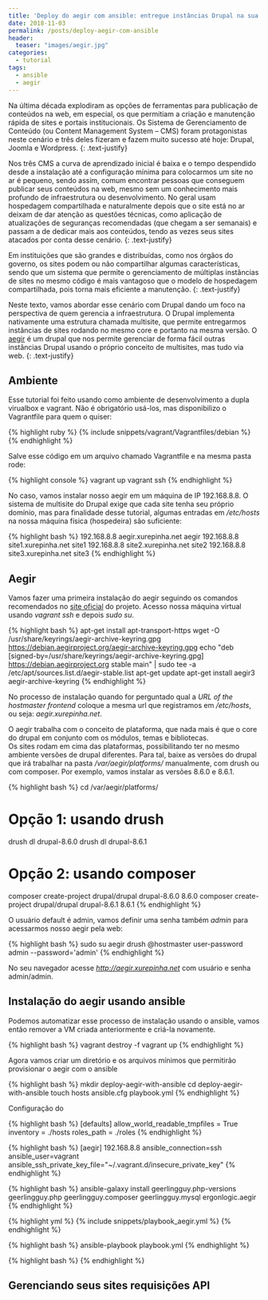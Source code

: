 ```yaml
---
title: 'Deploy do aegir com ansible: entregue instâncias Drupal na sua instituição'
date: 2018-11-03
permalink: /posts/deploy-aegir-com-ansible
header:
  teaser: "images/aegir.jpg"
categories: 
  - tutorial
tags:
  - ansible
  - aegir
---
```


Na última década explodiram as opções de ferramentas para publicação de conteúdos na web,
em especial, os que permitiam a criação e manutenção rápida de sites e portais institucionais.
Os Sistema de Gerenciamento de Conteúdo (ou Content Management System – CMS) foram protagonistas
neste cenário e três deles fizeram e fazem muito sucesso até hoje: Drupal, Joomla e Wordpress.
{: .text-justify}

Nos três CMS a curva de aprendizado inicial é baixa e o tempo despendido desde a instalação
até a configuração mínima para colocarmos um site no ar é pequeno, sendo assim, comum
encontrar pessoas que conseguem publicar seus conteúdos na web, mesmo sem um conhecimento
mais profundo de infraestrutura ou desenvolvimento.
No geral usam hospedagem compartilhada e naturalmente depois que o site está no ar deixam de 
dar atenção as questões técnicas, como aplicação de atualizações de seguranças recomendadas
(que chegam a ser semanais) e passam a de dedicar mais aos conteúdos,  tendo as vezes
seus sites atacados por conta desse cenário.
{: .text-justify}

Em instituições que são grandes e distribuídas, como nos órgãos do governo, os sites podem ou
não compartilhar algumas características, sendo que um sistema que permite o gerenciamento
de múltiplas instâncias de sites no mesmo código é mais vantagoso que o modelo de hospedagem
compartilhada, pois torna mais eficiente a manutenção.
{: .text-justify}

Neste texto, vamos abordar esse cenário com Drupal dando um foco na perspectiva de quem
gerencia a infraestrutura. O Drupal implementa nativamente uma estrutura chamada multisite,
que permite entregarmos instâncias de sites rodando no mesmo core e portanto na mesma versão.
O [aegir](https://www.aegirproject.org/) é um drupal que nos permite gerenciar de forma fácil 
outras instâncias Drupal usando o próprio conceito de multisites, mas tudo via web.
{: .text-justify}

## Ambiente

Esse tutorial foi feito usando como ambiente de desenvolvimento a dupla
virualbox e vagrant. Não é obrigatório usá-los, mas disponibilizo o
Vagrantfile para quem o quiser:

{% highlight ruby  %}
{% include snippets/vagrant/Vagrantfiles/debian %}
{% endhighlight %}

Salve esse código em um arquivo chamado Vagrantfile e na mesma pasta rode:

{% highlight console  %}
vagrant up
vagrant ssh
{% endhighlight %}

No caso, vamos instalar nosso aegir em um máquina de IP 192.168.8.8.
O sistema de multisite do Drupal exige que cada site tenha seu próprio domínio,
mas para finalidade desse tutorial, algumas entradas em */etc/hosts* na nossa 
máquina física (hospedeira) são suficiente:

{% highlight bash %}
192.168.8.8 aegir.xurepinha.net aegir
192.168.8.8 site1.xurepinha.net site1
192.168.8.8 site2.xurepinha.net site2
192.168.8.8 site3.xurepinha.net site3
{% endhighlight %}

## Aegir

Vamos fazer uma primeira instalação do aegir seguindo os comandos recomendados
no [site oficial](https://www.aegirproject.org/#download) do projeto. Acesso
nossa máquina virtual usando *vagrant ssh* e depois *sudo su*. 

{% highlight bash %}
apt-get install apt-transport-https
wget -O /usr/share/keyrings/aegir-archive-keyring.gpg https://debian.aegirproject.org/aegir-archive-keyring.gpg
echo "deb [signed-by=/usr/share/keyrings/aegir-archive-keyring.gpg] https://debian.aegirproject.org stable main" | sudo tee -a /etc/apt/sources.list.d/aegir-stable.list
apt-get update
apt-get install aegir3 aegir-archive-keyring 
{% endhighlight %}

No processo de instalação quando for perguntado qual a *URL of the hostmaster
frontend* coloque a mesma url que registramos em */etc/hosts*, 
ou seja: *aegir.xurepinha.net*.

O aegir trabalha com o conceito de plataforma, que nada mais é
que o core do drupal em conjunto com os módulos, temas e bibliotecas.  
Os sites rodam em cima das plataformas, possibilitando ter no 
mesmo ambiente versões de drupal diferentes.
Para tal, baixe as versões do drupal que irá trabalhar na pasta
*/var/aegir/platforms/* manualmente, com drush ou com composer.
Por exemplo, vamos instalar as versões 8.6.0 e 8.6.1.

{% highlight bash %}
cd /var/aegir/platforms/
# Opção 1: usando drush
drush dl drupal-8.6.0
drush dl drupal-8.6.1
# Opção 2: usando composer
composer create-project drupal/drupal drupal-8.6.0 8.6.0
composer create-project drupal/drupal drupal-8.6.1 8.6.1
{% endhighlight %}

O usuário default é admin, vamos definir uma senha também *admin* para 
acessarmos nosso aegir pela web:

{% highlight bash %}
sudo su aegir
drush @hostmaster user-password admin --password='admin'
{% endhighlight %}

No seu navegador acesse *http://aegir.xurepinha.net* com usuário e senha
admin/admin. 

## Instalação do aegir usando ansible

Podemos automatizar esse processo de instalação usando
o ansible, vamos então remover a VM criada anteriormente
e criá-la novamente.

{% highlight bash %}
vagrant destroy -f
vagrant up
{% endhighlight %}

Agora vamos criar um diretório e os arquivos mínimos que permitirão
provisionar o aegir com o ansible

{% highlight bash %}
mkdir deploy-aegir-with-ansible
cd deploy-aegir-with-ansible
touch hosts ansible.cfg playbook.yml
{% endhighlight %}

Configuração do 

{% highlight bash %}
[defaults]
allow_world_readable_tmpfiles = True
inventory = ./hosts
roles_path = ./roles
{% endhighlight %}

{% highlight bash %}
[aegir]
192.168.8.8 ansible_connection=ssh ansible_user=vagrant ansible_ssh_private_key_file="~/.vagrant.d/insecure_private_key"
{% endhighlight %}


{% highlight bash %}
ansible-galaxy install geerlingguy.php-versions geerlingguy.php geerlingguy.composer geerlingguy.mysql ergonlogic.aegir
{% endhighlight %}


{% highlight yml %}
{% include snippets/playbook_aegir.yml %}
{% endhighlight %}

{% highlight bash %}
ansible-playbook playbook.yml
{% endhighlight %}

{% highlight bash %}
{% endhighlight %}
## Gerenciando seus sites requisições API

